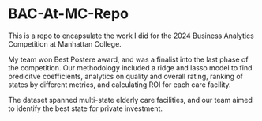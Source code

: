 # BAC-At-MC-Repo
This is a repo to encapsulate the work I did for the 2024 Business Analytics Competition at Manhattan College.

My team won Best Postere award, and was a finalist into the last phase of the competition. Our methodology included a ridge and lasso model to find predicitve coefficients, analytics on quality and overall rating, ranking of states by different metrics, and calculating ROI for each care facility.

The dataset spanned multi-state elderly care facilities, and our team aimed to identify the best state for private investment.
